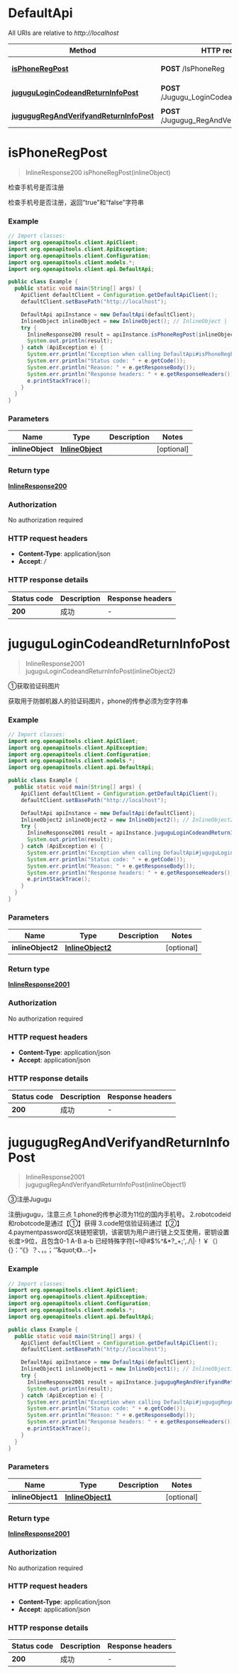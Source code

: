# DefaultApi

All URIs are relative to *http://localhost*

Method | HTTP request | Description
------------- | ------------- | -------------
[**isPhoneRegPost**](DefaultApi.md#isPhoneRegPost) | **POST** /IsPhoneReg | 检查手机号是否注册
[**juguguLoginCodeandReturnInfoPost**](DefaultApi.md#juguguLoginCodeandReturnInfoPost) | **POST** /Jugugu_LoginCodeandReturnInfo | ①获取验证码图片
[**jugugugRegAndVerifyandReturnInfoPost**](DefaultApi.md#jugugugRegAndVerifyandReturnInfoPost) | **POST** /Jugugug_RegAndVerifyandReturnInfo | ③注册Jugugu


<a name="isPhoneRegPost"></a>
# **isPhoneRegPost**
> InlineResponse200 isPhoneRegPost(inlineObject)

检查手机号是否注册

检查手机号是否注册，返回“true”和“false”字符串

### Example
```java
// Import classes:
import org.openapitools.client.ApiClient;
import org.openapitools.client.ApiException;
import org.openapitools.client.Configuration;
import org.openapitools.client.models.*;
import org.openapitools.client.api.DefaultApi;

public class Example {
  public static void main(String[] args) {
    ApiClient defaultClient = Configuration.getDefaultApiClient();
    defaultClient.setBasePath("http://localhost");

    DefaultApi apiInstance = new DefaultApi(defaultClient);
    InlineObject inlineObject = new InlineObject(); // InlineObject | 
    try {
      InlineResponse200 result = apiInstance.isPhoneRegPost(inlineObject);
      System.out.println(result);
    } catch (ApiException e) {
      System.err.println("Exception when calling DefaultApi#isPhoneRegPost");
      System.err.println("Status code: " + e.getCode());
      System.err.println("Reason: " + e.getResponseBody());
      System.err.println("Response headers: " + e.getResponseHeaders());
      e.printStackTrace();
    }
  }
}
```

### Parameters

Name | Type | Description  | Notes
------------- | ------------- | ------------- | -------------
 **inlineObject** | [**InlineObject**](InlineObject.md)|  | [optional]

### Return type

[**InlineResponse200**](InlineResponse200.md)

### Authorization

No authorization required

### HTTP request headers

 - **Content-Type**: application/json
 - **Accept**: */*

### HTTP response details
| Status code | Description | Response headers |
|-------------|-------------|------------------|
**200** | 成功 |  -  |

<a name="juguguLoginCodeandReturnInfoPost"></a>
# **juguguLoginCodeandReturnInfoPost**
> InlineResponse2001 juguguLoginCodeandReturnInfoPost(inlineObject2)

①获取验证码图片

获取用于防御机器人的验证码图片，phone的传参必须为空字符串

### Example
```java
// Import classes:
import org.openapitools.client.ApiClient;
import org.openapitools.client.ApiException;
import org.openapitools.client.Configuration;
import org.openapitools.client.models.*;
import org.openapitools.client.api.DefaultApi;

public class Example {
  public static void main(String[] args) {
    ApiClient defaultClient = Configuration.getDefaultApiClient();
    defaultClient.setBasePath("http://localhost");

    DefaultApi apiInstance = new DefaultApi(defaultClient);
    InlineObject2 inlineObject2 = new InlineObject2(); // InlineObject2 | 
    try {
      InlineResponse2001 result = apiInstance.juguguLoginCodeandReturnInfoPost(inlineObject2);
      System.out.println(result);
    } catch (ApiException e) {
      System.err.println("Exception when calling DefaultApi#juguguLoginCodeandReturnInfoPost");
      System.err.println("Status code: " + e.getCode());
      System.err.println("Reason: " + e.getResponseBody());
      System.err.println("Response headers: " + e.getResponseHeaders());
      e.printStackTrace();
    }
  }
}
```

### Parameters

Name | Type | Description  | Notes
------------- | ------------- | ------------- | -------------
 **inlineObject2** | [**InlineObject2**](InlineObject2.md)|  | [optional]

### Return type

[**InlineResponse2001**](InlineResponse2001.md)

### Authorization

No authorization required

### HTTP request headers

 - **Content-Type**: application/json
 - **Accept**: application/json

### HTTP response details
| Status code | Description | Response headers |
|-------------|-------------|------------------|
**200** | 成功 |  -  |

<a name="jugugugRegAndVerifyandReturnInfoPost"></a>
# **jugugugRegAndVerifyandReturnInfoPost**
> InlineResponse2001 jugugugRegAndVerifyandReturnInfoPost(inlineObject1)

③注册Jugugu

注册jugugu，注意三点 1.phone的传参必须为11位的国内手机号。 2.robotcodeid和robotcode是通过【①】获得 3.code短信验证码通过【②】 4.paymentpassword区块链短密钥，该密钥为用户进行链上交互使用，密钥设置长度&gt;9位，且包含0-1 A-B a-b 已经特殊字符[~!@#$%^&amp;*?_+;&#39;,./\\|·！￥（）{}：“《》？、，。；’”\&quot;《》…-]+

### Example
```java
// Import classes:
import org.openapitools.client.ApiClient;
import org.openapitools.client.ApiException;
import org.openapitools.client.Configuration;
import org.openapitools.client.models.*;
import org.openapitools.client.api.DefaultApi;

public class Example {
  public static void main(String[] args) {
    ApiClient defaultClient = Configuration.getDefaultApiClient();
    defaultClient.setBasePath("http://localhost");

    DefaultApi apiInstance = new DefaultApi(defaultClient);
    InlineObject1 inlineObject1 = new InlineObject1(); // InlineObject1 | 
    try {
      InlineResponse2001 result = apiInstance.jugugugRegAndVerifyandReturnInfoPost(inlineObject1);
      System.out.println(result);
    } catch (ApiException e) {
      System.err.println("Exception when calling DefaultApi#jugugugRegAndVerifyandReturnInfoPost");
      System.err.println("Status code: " + e.getCode());
      System.err.println("Reason: " + e.getResponseBody());
      System.err.println("Response headers: " + e.getResponseHeaders());
      e.printStackTrace();
    }
  }
}
```

### Parameters

Name | Type | Description  | Notes
------------- | ------------- | ------------- | -------------
 **inlineObject1** | [**InlineObject1**](InlineObject1.md)|  | [optional]

### Return type

[**InlineResponse2001**](InlineResponse2001.md)

### Authorization

No authorization required

### HTTP request headers

 - **Content-Type**: application/json
 - **Accept**: application/json

### HTTP response details
| Status code | Description | Response headers |
|-------------|-------------|------------------|
**200** | 成功 |  -  |

